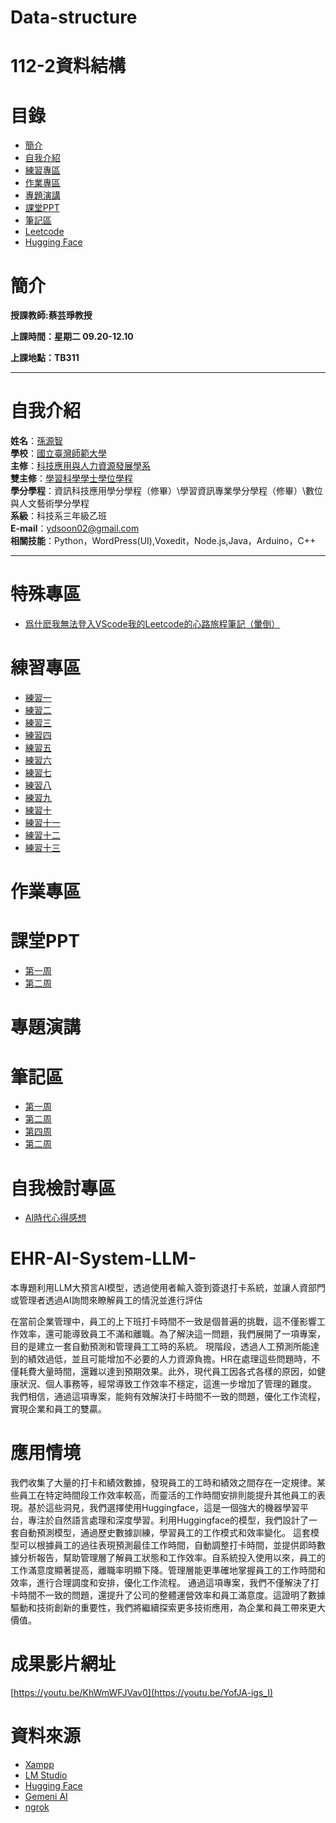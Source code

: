 # Data-structure
# 112-2資料結構
# 目錄
+ [簡介](https://github.com/yuancc12/JavaScript/blob/main/README.md#%E7%B0%A1%E4%BB%8B)
+ [自我介紹](https://github.com/yuancc12/JavaScript/blob/main/README.md#%E8%87%AA%E6%88%91%E4%BB%8B%E7%B4%B9)
+ [練習專區](https://github.com/yuancc12/Data-structure/blob/main/README.md#%E7%B7%B4%E7%BF%92%E5%B0%88%E5%8D%80)
+ [作業專區](https://github.com/yuancc12/Data-structure/blob/main/README.md#%E4%BD%9C%E6%A5%AD%E5%B0%88%E5%8D%80)
+ [專題演講](https://github.com/yuancc12/Data-structure/blob/main/README.md#%E5%B0%88%E9%A1%8C%E6%BC%94%E8%AC%9B)
+ [課堂PPT](https://github.com/yuancc12/Data-structure/blob/main/README.md#%E8%AA%B2%E5%A0%82ppt)
+ [筆記區](https://github.com/yuancc12/Data-structure/blob/main/README.md#%E7%AD%86%E8%A8%98%E5%8D%80)
+ [Leetcode](https://leetcode.com/yuancc12/)
+ [Hugging Face](https://huggingface.co/yuanchi12)
# 簡介
**授課教師:蔡芸琤教授**

**上課時間：星期二 09.20-12.10**

**上課地點：TB311**
***
# 自我介紹
**姓名**：[孫源智](https://yuancc12.github.io/web/mypages/)\
**學校**：[國立臺灣師範大學](https://www.ntnu.edu.tw/)\
**主修**：[科技應用與人力資源發展學系](https://www.tahrd.ntnu.edu.tw/)\
**雙主修**：[學習科學學士學位學程](https://www.upls.ntnu.edu.tw/)\
**學分學程**：資訊科技應用學分學程（修畢）\學習資訊專業學分學程（修畢）\數位與人文藝術學分學程\
**系級**：科技系三年級乙班\
**E-mail**：ydsoon02@gmail.com\
**相關技能**：Python，WordPress(UI),Voxedit，Node.js,Java，Arduino，C++
***
# 特殊專區
+ [爲什麽我無法登入VScode我的Leetcode的心路旅程筆記（暈倒）](https://www.notion.so/VScode-Leetcode-1d4eacedef6b4ae9be6d9d25a8afdf55?pvs=4)
# 練習專區
+ [練習一](https://leetcode.com/problems/merge-strings-alternately/submissions/1181481757?envType=study-plan-v2&envId=leetcode-75)
+ [練習二](https://leetcode.com/problems/reverse-words-in-a-string/submissions/1181482334?envType=study-plan-v2&envId=leetcode-75)
+ [練習三](https://leetcode.com/problems/move-zeroes/submissions/1181482715?envType=study-plan-v2&envId=leetcode-75)
+ [練習四](https://leetcode.com/problems/find-the-highest-altitude/submissions/1181484808?envType=study-plan-v2&envId=leetcode-75)
+ [練習五](https://leetcode.com/problems/is-subsequence/submissions/1181965296/?envType=study-plan-v2&envId=leetcode-75)
+ [練習六](https://leetcode.com/problems/maximum-average-subarray-i/submissions/1182000519/?envType=study-plan-v2&envId=leetcode-75)
+ [練習七](https://leetcode.com/problems/greatest-common-divisor-of-strings/submissions/1182021073/?envType=study-plan-v2&envId=leetcode-75)
+ [練習八](https://leetcode.com/problems/kids-with-the-greatest-number-of-candies/submissions/1183701679/?envType=study-plan-v2&envId=leetcode-75)
+ [練習九](https://leetcode.com/problems/can-place-flowers/?envType=study-plan-v2&envId=leetcode-75)
+ [練習十](https://leetcode.com/problems/two-sum/submissions/1188256524)
+ [練習十一](https://leetcode.com/problems/palindrome-number/submissions/1188262154)
+ [練習十二](https://leetcode.com/problems/longest-common-prefix/submissions/1188271239)
+ [練習十三](https://leetcode.com/problems/baseball-game/submissions/1188322904)
# 作業專區
# 課堂PPT
+ [第一周](https://docs.google.com/presentation/d/1XHngMihySFJdtavwBlt0JdG-9lrJmFY4-YDZOrP1eQU/edit#slide=id.p)
+ [第二周](https://docs.google.com/presentation/d/1wX0zNiCGibklyF9yY145saurS7IyRvZY9_JwT1LnBas/edit#slide=id.p)
# 專題演講
# 筆記區
+ [第一周](https://www.notion.so/97fcbf4b5401484aafe7251b584cab41?pvs=4)
+ [第二周](https://www.notion.so/97fcbf4b5401484aafe7251b584cab41?pvs=4)
+ [第四周](https://www.notion.so/Binary-8960b381951246a191b22640e9ba5cb2?pvs=4)
+ [第二周](https://www.notion.so/97fcbf4b5401484aafe7251b584cab41?pvs=4)
# 自我檢討專區
+ [AI時代心得感想](https://medium.com/@ydsoon02/ai時代-新一代崛起-3cf733a6e425)

# EHR-AI-System-LLM-
本專題利用LLM大預言AI模型，透過使用者輸入簽到簽退打卡系統，並讓人資部門或管理者透過AI詢問來瞭解員工的情況並進行評估

在當前企業管理中，員工的上下班打卡時間不一致是個普遍的挑戰，這不僅影響工作效率，還可能導致員工不滿和離職。為了解決這一問題，我們展開了一項專案，目的是建立一套自動預測和管理員工工時的系統。
現階段，透過人工預測所能達到的績效過低，並且可能增加不必要的人力資源負擔。HR在處理這些問題時，不僅耗費大量時間，還難以達到預期效果。此外，現代員工因各式各樣的原因，如健康狀況、個人事務等，經常導致工作效率不穩定，這進一步增加了管理的難度。
我們相信，通過這項專案，能夠有效解決打卡時間不一致的問題，優化工作流程，實現企業和員工的雙贏。

# 應用情境
我們收集了大量的打卡和績效數據，發現員工的工時和績效之間存在一定規律。某些員工在特定時間段工作效率較高，而靈活的工作時間安排則能提升其他員工的表現。基於這些洞見，我們選擇使用Huggingface，這是一個強大的機器學習平台，專注於自然語言處理和深度學習。利用Huggingface的模型，我們設計了一套自動預測模型，通過歷史數據訓練，學習員工的工作模式和效率變化。
這套模型可以根據員工的過往表現預測最佳工作時間，自動調整打卡時間，並提供即時數據分析報告，幫助管理層了解員工狀態和工作效率。自系統投入使用以來，員工的工作滿意度顯著提高，離職率明顯下降。管理層能更準確地掌握員工的工作時間和效率，進行合理調度和安排，優化工作流程。
通過這項專案，我們不僅解決了打卡時間不一致的問題，還提升了公司的整體運營效率和員工滿意度。這證明了數據驅動和技術創新的重要性，我們將繼續探索更多技術應用，為企業和員工帶來更大價值。

# 成果影片網址
[https://youtu.be/KhWmWFJVav0](https://youtu.be/YofJA-igs_I)
# 資料來源
+ [Xampp](https://www.apachefriends.org/download.html)
+ [LM Studio](https://lmstudio.ai/)
+ [Hugging Face](https://huggingface.co/shenzhi-wang/Llama3-8B-Chinese-Chat)
+ [Gemeni AI](https://ai.google.dev/gemini-api/docs/api-key?hl=zh-tw)
+ [ngrok](https://ngrok.com/download)

